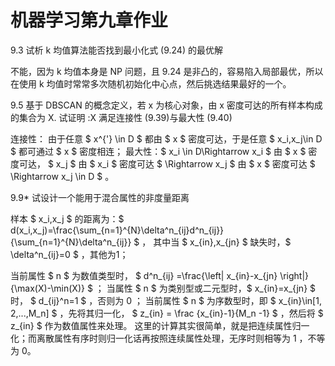 # 机器学习第九章作业

9.3 试析 k 均值算法能否找到最小化式 (9.24) 的最优解

不能，因为 k 均值本身是 NP 问题，且 9.24 是非凸的，容易陷入局部最优，所以在使用 k 均值时常常多次随机初始化中心点，然后挑选结果最好的一个。

9.5 基于 DBSCAN 的概念定义，若 x 为核心对象，由 x 密度可达的所有样本构成的集合为 X. 试证明 :X 满足连接性 (9.39)与最大性 (9.40)

连接性： 由于任意 $ x^{'} \in D $ 都由 $ x $ 密度可达，于是任意 $ x_i,x_j\in D $ 都可通过 $ x $ 密度相连；
最大性：$ x_i \in D\Rightarrow x_i $ 由 $ x $ 密度可达， $ x_j $ 由 $ x_i $ 密度可达 $ \Rightarrow x_j $ 由 $ x $ 密度可达 $ \Rightarrow x_j \in D $ 。

9.9* 试设计一个能用于混合属性的非度量距离

样本 $ x_i,x_j $ 的距离为：$ d(x_i,x_j)=\frac{\sum_{n=1}^{N}\delta^n_{ij}d^n_{ij}}{\sum_{n=1}^{N}\delta^n_{ij}} $ ， 其中当 $ x_{in},x_{jn} $ 缺失时，$ \delta^n_{ij}=0 $ ，其他为1；

当前属性 $ n $ 为数值类型时， $ d^n_{ij} =\frac{\left| x_{in}-x_{jn} \right|}{\max(X)-\min(X)} $ ；
当属性 $ n $ 为类别型或二元型时，$ x_{in}=x_{jn} $ 时， $ d_{ij}^n=1 $ ，否则为 0 ；
当前属性 $ n $ 为序数型时，即 $ x_{in}\in[1, 2,...,M_n] $ ，先将其归一化， $ z_{in} = \frac {x_{in}-1}{M_n -1} $ ，然后将 $ z_{in} $ 作为数值属性来处理。
这里的计算其实很简单，就是把连续属性归一化；而离散属性有序时则归一化话再按照连续属性处理，无序时则相等为 1 ，不等为 0。
